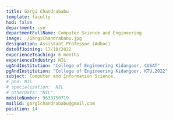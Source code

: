 ```yaml
---
title: Gargi Chandrababu
template: faculty
hod: false
department: cse
departmentFullName: Computer Science and Engineering
image: ./GargiChandrababu.jpg
designation: Assistant Professor (Adhoc)
dateOfJoining: 17/10/2022
experienceTeaching: 6 months
experienceIndustry: NIL
ugAndInstitution: "College of Engineering Kidangoor, CUSAT"
pgAndInstitution: "College of Engineering Kidangoor, KTU,2022"
subject: Computer and Information Science.
# phd: NIL
# specialization:  NIL
# otherData: "NIL"
mobileNumber: 9633750719    
mailid: gargichandrababu@gmail.com
position: 14
---
```


